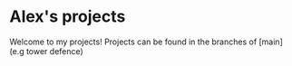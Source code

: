  # Alex's projects
Welcome to my projects!
Projects can be found in the branches of [main] (e.g tower defence)
